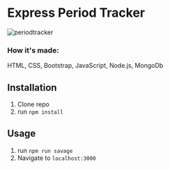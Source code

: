 # Express Period Tracker

![periodtracker](https://user-images.githubusercontent.com/69063941/93759026-75bbbe00-fbd7-11ea-83c5-0b19df7c762c.png)

### How it's made:
HTML, CSS, Bootstrap, JavaScript, Node.js, MongoDb

## Installation

1. Clone repo
2. run `npm install`

## Usage

1. run `npm run savage`
2. Navigate to `localhost:3000`
